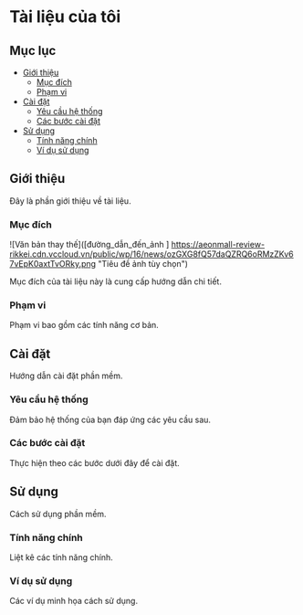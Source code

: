 # Tài liệu của tôi

## Mục lục

*   [Giới thiệu](#giới-thiệu)
    *   [Mục đích](#mục-đích)
    *   [Phạm vi](#phạm-vi)
*   [Cài đặt](#cài-đặt)
    *   [Yêu cầu hệ thống](#yêu-cầu-hệ-thống)
    *   [Các bước cài đặt](#các-bước-cài-đặt)
*   [Sử dụng](#sử-dụng)
    *   [Tính năng chính](#tính-năng-chính)
    *   [Ví dụ sử dụng](#ví-dụ-sử-dụng)

## Giới thiệu

Đây là phần giới thiệu về tài liệu.

### Mục đích
![Văn bản thay thế]([đường_dẫn_đến_ảnh ] https://aeonmall-review-rikkei.cdn.vccloud.vn/public/wp/16/news/ozGXG8fQ57daQZRQ6oRMzZKv67vEpK0axtTvORky.png "Tiêu đề ảnh tùy chọn")

Mục đích của tài liệu này là cung cấp hướng dẫn chi tiết.

### Phạm vi

Phạm vi bao gồm các tính năng cơ bản.

## Cài đặt

Hướng dẫn cài đặt phần mềm.

### Yêu cầu hệ thống

Đảm bảo hệ thống của bạn đáp ứng các yêu cầu sau.

### Các bước cài đặt

Thực hiện theo các bước dưới đây để cài đặt.

## Sử dụng

Cách sử dụng phần mềm.

### Tính năng chính

Liệt kê các tính năng chính.

### Ví dụ sử dụng

Các ví dụ minh họa cách sử dụng.

